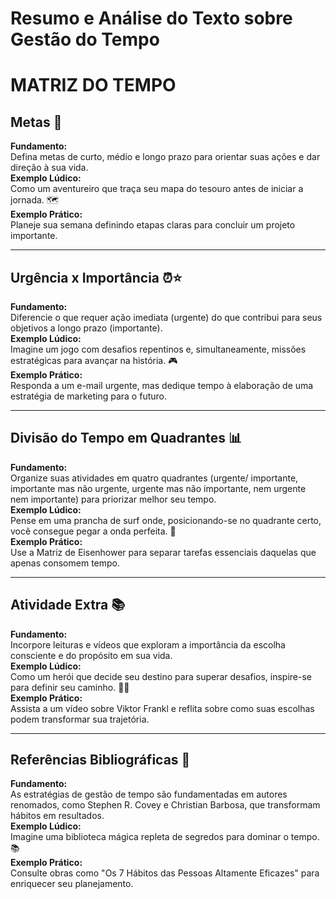 # Resumo e Análise do Texto sobre Gestão do Tempo

# MATRIZ DO TEMPO

## Metas 🎯
**Fundamento:**  
Defina metas de curto, médio e longo prazo para orientar suas ações e dar direção à sua vida.  
**Exemplo Lúdico:**  
Como um aventureiro que traça seu mapa do tesouro antes de iniciar a jornada. 🗺️  
**Exemplo Prático:**  
Planeje sua semana definindo etapas claras para concluir um projeto importante.

---

## Urgência x Importância ⏰⭐
**Fundamento:**  
Diferencie o que requer ação imediata (urgente) do que contribui para seus objetivos a longo prazo (importante).  
**Exemplo Lúdico:**  
Imagine um jogo com desafios repentinos e, simultaneamente, missões estratégicas para avançar na história. 🎮  
**Exemplo Prático:**  
Responda a um e-mail urgente, mas dedique tempo à elaboração de uma estratégia de marketing para o futuro.

---

## Divisão do Tempo em Quadrantes 📊
**Fundamento:**  
Organize suas atividades em quatro quadrantes (urgente/ importante, importante mas não urgente, urgente mas não importante, nem urgente nem importante) para priorizar melhor seu tempo.  
**Exemplo Lúdico:**  
Pense em uma prancha de surf onde, posicionando-se no quadrante certo, você consegue pegar a onda perfeita. 🌊  
**Exemplo Prático:**  
Use a Matriz de Eisenhower para separar tarefas essenciais daquelas que apenas consomem tempo.

---

## Atividade Extra 📚
**Fundamento:**  
Incorpore leituras e vídeos que exploram a importância da escolha consciente e do propósito em sua vida.  
**Exemplo Lúdico:**  
Como um herói que decide seu destino para superar desafios, inspire-se para definir seu caminho. 🦸‍♂️  
**Exemplo Prático:**  
Assista a um vídeo sobre Viktor Frankl e reflita sobre como suas escolhas podem transformar sua trajetória.

---

## Referências Bibliográficas 📖
**Fundamento:**  
As estratégias de gestão de tempo são fundamentadas em autores renomados, como Stephen R. Covey e Christian Barbosa, que transformam hábitos em resultados.  
**Exemplo Lúdico:**  
Imagine uma biblioteca mágica repleta de segredos para dominar o tempo. 📚  
**Exemplo Prático:**  
Consulte obras como "Os 7 Hábitos das Pessoas Altamente Eficazes" para enriquecer seu planejamento.